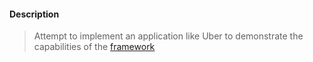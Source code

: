#### Description
> Attempt to implement an application like Uber to demonstrate the capabilities of the [framework](https://github.com/php-service-bus/service-bus)

